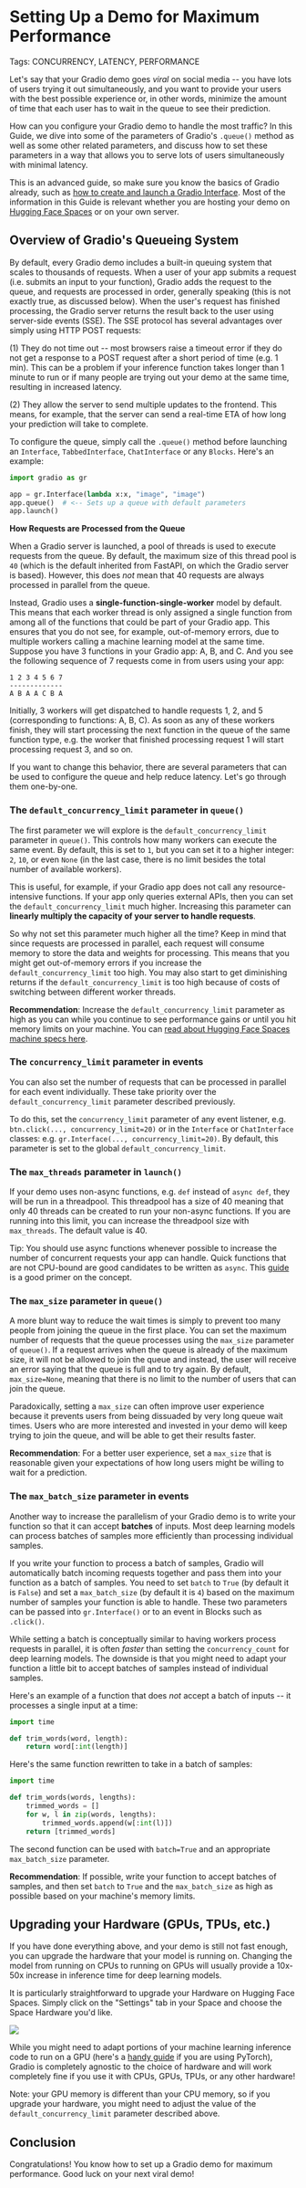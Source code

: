 # Setting Up a Demo for Maximum Performance

Tags: CONCURRENCY, LATENCY, PERFORMANCE

Let's say that your Gradio demo goes _viral_ on social media -- you have lots of users trying it out simultaneously, and you want to provide your users with the best possible experience or, in other words, minimize the amount of time that each user has to wait in the queue to see their prediction.

How can you configure your Gradio demo to handle the most traffic? In this Guide, we dive into some of the parameters of Gradio's `.queue()` method as well as some other related parameters, and discuss how to set these parameters in a way that allows you to serve lots of users simultaneously with minimal latency.

This is an advanced guide, so make sure you know the basics of Gradio already, such as [how to create and launch a Gradio Interface](https://gradio.app/guides/quickstart/). Most of the information in this Guide is relevant whether you are hosting your demo on [Hugging Face Spaces](https://hf.space) or on your own server.

## Overview of Gradio's Queueing System

By default, every Gradio demo includes a built-in queuing system that scales to thousands of requests. When a user of your app submits a request (i.e. submits an input to your function), Gradio adds the request to the queue, and requests are processed in order, generally speaking (this is not exactly true, as discussed below). When the user's request has finished processing, the Gradio server returns the result back to the user using server-side events (SSE). The SSE protocol has several advantages over simply using HTTP POST requests: 

(1) They do not time out -- most browsers raise a timeout error if they do not get a response to a POST request after a short period of time (e.g. 1 min). This can be a problem if your inference function takes longer than 1 minute to run or if many people are trying out your demo at the same time, resulting in increased latency.

(2) They allow the server to send multiple updates to the frontend. This means, for example, that the server can send a real-time ETA of how long your prediction will take to complete.

To configure the queue, simply call the `.queue()` method before launching an `Interface`, `TabbedInterface`, `ChatInterface` or any `Blocks`. Here's an example:

```py
import gradio as gr

app = gr.Interface(lambda x:x, "image", "image")
app.queue()  # <-- Sets up a queue with default parameters
app.launch()
```

**How Requests are Processed from the Queue**

When a Gradio server is launched, a pool of threads is used to execute requests from the queue. By default, the maximum size of this thread pool is `40` (which is the default inherited from FastAPI, on which the Gradio server is based). However, this does *not* mean that 40 requests are always processed in parallel from the queue. 

Instead, Gradio uses a **single-function-single-worker** model by default. This means that each worker thread is only assigned a single function from among all of the functions that could be part of your Gradio app. This ensures that you do not see, for example, out-of-memory errors, due to multiple workers calling a machine learning model at the same time. Suppose you have 3 functions in your Gradio app: A, B, and C. And you see the following sequence of 7 requests come in from users using your app:

```
1 2 3 4 5 6 7
-------------
A B A A C B A
```

Initially, 3 workers will get dispatched to handle requests 1, 2, and 5 (corresponding to functions: A, B, C). As soon as any of these workers finish, they will start processing the next function in the queue of the same function type, e.g. the worker that finished processing request 1 will start processing request 3, and so on.

If you want to change this behavior, there are several parameters that can be used to configure the queue and help reduce latency. Let's go through them one-by-one.


### The `default_concurrency_limit` parameter in `queue()`

The first parameter we will explore is the `default_concurrency_limit` parameter in `queue()`. This controls how many workers can execute the same event. By default, this is set to `1`, but you can set it to a higher integer: `2`, `10`, or even `None` (in the last case, there is no limit besides the total number of available workers). 

This is useful, for example, if your Gradio app does not call any resource-intensive functions. If your app only queries external APIs, then you can set the `default_concurrency_limit` much higher. Increasing this parameter can **linearly multiply the capacity of your server to handle requests**.

So why not set this parameter much higher all the time? Keep in mind that since requests are processed in parallel, each request will consume memory to store the data and weights for processing. This means that you might get out-of-memory errors if you increase the `default_concurrency_limit` too high. You may also start to get diminishing returns if the `default_concurrency_limit` is too high because of costs of switching between different worker threads.

**Recommendation**: Increase the `default_concurrency_limit` parameter as high as you can while you continue to see performance gains or until you hit memory limits on your machine. You can [read about Hugging Face Spaces machine specs here](https://huggingface.co/docs/hub/spaces-overview).


### The `concurrency_limit` parameter in events

You can also set the number of requests that can be processed in parallel for each event individually. These take priority over the  `default_concurrency_limit` parameter described previously.

To do this, set the `concurrency_limit` parameter of any event listener, e.g. `btn.click(..., concurrency_limit=20)` or in the `Interface` or `ChatInterface` classes: e.g. `gr.Interface(..., concurrency_limit=20)`. By default, this parameter is set to the global `default_concurrency_limit`.


### The `max_threads` parameter in `launch()`

If your demo uses non-async functions, e.g. `def` instead of `async def`, they will be run in a threadpool. This threadpool has a size of 40 meaning that only 40 threads can be created to run your non-async functions. If you are running into this limit, you can increase the threadpool size with `max_threads`. The default value is 40.

Tip: You should use async functions whenever possible to increase the number of concurrent requests your app can handle. Quick functions that are not CPU-bound are good candidates to be written as `async`. This [guide](https://fastapi.tiangolo.com/async/) is a good primer on the concept.


### The `max_size` parameter in `queue()`

A more blunt way to reduce the wait times is simply to prevent too many people from joining the queue in the first place. You can set the maximum number of requests that the queue processes using the `max_size` parameter of `queue()`. If a request arrives when the queue is already of the maximum size, it will not be allowed to join the queue and instead, the user will receive an error saying that the queue is full and to try again. By default, `max_size=None`, meaning that there is no limit to the number of users that can join the queue.

Paradoxically, setting a `max_size` can often improve user experience because it prevents users from being dissuaded by very long queue wait times. Users who are more interested and invested in your demo will keep trying to join the queue, and will be able to get their results faster.

**Recommendation**: For a better user experience, set a `max_size` that is reasonable given your expectations of how long users might be willing to wait for a prediction.

### The `max_batch_size` parameter in events

Another way to increase the parallelism of your Gradio demo is to write your function so that it can accept **batches** of inputs. Most deep learning models can process batches of samples more efficiently than processing individual samples.

If you write your function to process a batch of samples, Gradio will automatically batch incoming requests together and pass them into your function as a batch of samples. You need to set `batch` to `True` (by default it is `False`) and set a `max_batch_size` (by default it is `4`) based on the maximum number of samples your function is able to handle. These two parameters can be passed into `gr.Interface()` or to an event in Blocks such as `.click()`.

While setting a batch is conceptually similar to having workers process requests in parallel, it is often _faster_ than setting the `concurrency_count` for deep learning models. The downside is that you might need to adapt your function a little bit to accept batches of samples instead of individual samples.

Here's an example of a function that does _not_ accept a batch of inputs -- it processes a single input at a time:

```py
import time

def trim_words(word, length):
    return word[:int(length)]

```

Here's the same function rewritten to take in a batch of samples:

```py
import time

def trim_words(words, lengths):
    trimmed_words = []
    for w, l in zip(words, lengths):
        trimmed_words.append(w[:int(l)])
    return [trimmed_words]

```

The second function can be used with `batch=True` and an appropriate `max_batch_size` parameter.

**Recommendation**: If possible, write your function to accept batches of samples, and then set `batch` to `True` and the `max_batch_size` as high as possible based on your machine's memory limits.

## Upgrading your Hardware (GPUs, TPUs, etc.)

If you have done everything above, and your demo is still not fast enough, you can upgrade the hardware that your model is running on. Changing the model from running on CPUs to running on GPUs will usually provide a 10x-50x increase in inference time for deep learning models.

It is particularly straightforward to upgrade your Hardware on Hugging Face Spaces. Simply click on the "Settings" tab in your Space and choose the Space Hardware you'd like.

![](https://huggingface.co/datasets/huggingface/documentation-images/resolve/main/hub/spaces-gpu-settings.png)

While you might need to adapt portions of your machine learning inference code to run on a GPU (here's a [handy guide](https://cnvrg.io/pytorch-cuda/) if you are using PyTorch), Gradio is completely agnostic to the choice of hardware and will work completely fine if you use it with CPUs, GPUs, TPUs, or any other hardware!

Note: your GPU memory is different than your CPU memory, so if you upgrade your hardware,
you might need to adjust the value of the `default_concurrency_limit` parameter described above.

## Conclusion

Congratulations! You know how to set up a Gradio demo for maximum performance. Good luck on your next viral demo!
